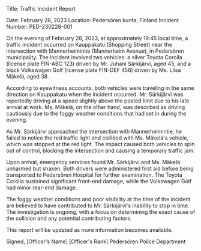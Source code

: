  Title: Traffic Incident Report

Date: February 28, 2023
Location: Pedersören kunta, Finland
Incident Number: PED-230228-001

On the evening of February 28, 2023, at approximately 19:45 local time, a traffic incident occurred on Kauppakatu (Shopping Street) near the intersection with Mannerheimintie (Mannerheim Avenue), in Pedersören municipality. The incident involved two vehicles: a silver Toyota Corolla (license plate FIN-ABC 123) driven by Mr. Juhani Särkijärvi, aged 45, and a black Volkswagen Golf (license plate FIN-DEF 456) driven by Ms. Liisa Mäkelä, aged 38.

According to eyewitness accounts, both vehicles were traveling in the same direction on Kauppakatu when the incident occurred. Mr. Särkijärvi was reportedly driving at a speed slightly above the posted limit due to his late arrival at work. Ms. Mäkelä, on the other hand, was described as driving cautiously due to the foggy weather conditions that had set in during the evening.

As Mr. Särkijärvi approached the intersection with Mannerheimintie, he failed to notice the red traffic light and collided with Ms. Mäkelä's vehicle, which was stopped at the red light. The impact caused both vehicles to spin out of control, blocking the intersection and causing a temporary traffic jam.

Upon arrival, emergency services found Mr. Särkijärvi and Ms. Mäkelä unharmed but shaken. Both drivers were administered first aid before being transported to Pedersören Hospital for further examination. The Toyota Corolla sustained significant front-end damage, while the Volkswagen Golf had minor rear-end damage.

The foggy weather conditions and poor visibility at the time of the incident are believed to have contributed to Mr. Särkijärvi's inability to stop in time. The investigation is ongoing, with a focus on determining the exact cause of the collision and any potential contributing factors.

This report will be updated as more information becomes available.

Signed,
[Officer's Name]
[Officer's Rank]
Pedersören Police Department